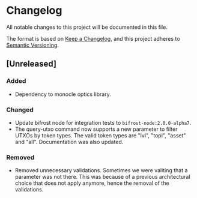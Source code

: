 # Changelog

All notable changes to this project will be documented in this file.

The format is based on [Keep a Changelog](https://keepachangelog.com/en/1.0.0/),
and this project adheres to [Semantic Versioning](https://semver.org/spec/v2.0.0.html).

## [Unreleased]

### Added

- Dependency to monocle optics library.

### Changed

- Update bifrost node for integration tests to `bifrost-node:2.0.0-alpha7`.
- The query-utxo command now supports a new parameter to filter UTXOs by token
types. The valid token types are "lvl", "topl", "asset" and "all". Documentation
was also updated.


### Removed

- Removed unnecessary validations. Sometimes we were valiting that a parameter 
was not there. This was because of a previous architectural choice that does
not apply anymore, hence the removal of the validations.
